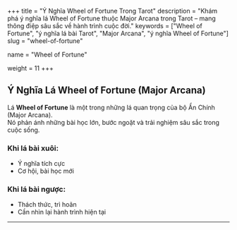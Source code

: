 +++
title = "Ý Nghĩa Wheel of Fortune Trong Tarot"
description = "Khám phá ý nghĩa lá Wheel of Fortune thuộc Major Arcana trong Tarot – mang thông điệp sâu sắc về hành trình cuộc đời."
keywords = ["Wheel of Fortune", "ý nghĩa lá bài Tarot", "Major Arcana", "ý nghĩa Wheel of Fortune"]
slug = "wheel-of-fortune"

name = "Wheel of Fortune"
 
weight = 11
+++

## Ý Nghĩa Lá Wheel of Fortune (Major Arcana)

Lá **Wheel of Fortune** là một trong những lá quan trọng của bộ Ẩn Chính (Major Arcana).  
Nó phản ánh những bài học lớn, bước ngoặt và trải nghiệm sâu sắc trong cuộc sống.

### Khi lá bài xuôi:
- Ý nghĩa tích cực  
- Cơ hội, bài học mới  

### Khi lá bài ngược:
- Thách thức, trì hoãn  
- Cần nhìn lại hành trình hiện tại  

---
